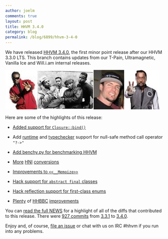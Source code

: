 ```yaml
---
author: joelm
comments: true
layout: post
title: HHVM 3.4.0
category: blog
permalink: /blog/6899/hhvm-3-4-0
---
```


We have released [HHVM 3.4.0](https://github.com/facebook/hhvm/wiki/Prebuilt%20Packages%20for%20HHVM), the first minor point release after our HHVM 3.3.0 LTS. This branch contains updates from our T-Pain, Ultramagnetic, Vanilla Ice and Will.i.am internal releases.

<!--truncate-->

![HHVM 3.4 releases](/static/images/posts/hhvm-3-4.jpg)

Here are some of the highlights of this release:




  * [Added support for `Closure::bind()`](https://github.com/facebook/hhvm/commit/3e290683d8504c74570343aee66da45863db8adf)


  * Add [runtime](https://github.com/facebook/hhvm/commit/8fd5a78b02d2d62538e77fcbc927df759c1722f9) and [typechecker](https://github.com/facebook/hhvm/commit/833c6401b004f0cab425e9c8c295198a430af131) support for null-safe method call operator `"?->"`


  * [Add benchy.py for benchmarking HHVM](https://github.com/facebook/hhvm/commit/968fe31ec85a35252649b6d5a7b088a4dd0d3813)


  * [More](https://github.com/facebook/hhvm/commit/0378d0450823df0e3e48dcf29d6dd4f343ada375) [HNI](https://github.com/facebook/hhvm/commit/dc520e830de784aff2e0b9630d565d6eb89f7e6b) [conversions](https://github.com/facebook/hhvm/tree/HHVM-3.4/hphp/runtime/ext)


  * [Improvements to `<<__Memoize>>`](https://github.com/facebook/hhvm/commit/82efe5f65e255685fe24c5bab4da5817c8974892)


  * [Hack support for `abstract final` classes](https://github.com/facebook/hhvm/commit/faedfaf46b0deb859b0c20fb36a574be7a4f2f55)


  * [Hack reflection support for first-class enums](https://github.com/facebook/hhvm/commit/ad9f7e663ddc7f438d2e6df66e27a8a5740fb369)


  * [Plenty](https://github.com/facebook/hhvm/commit/a928d1d278825d4752e19e63e90d56445e3cbf4f) of [HHBBC](https://github.com/facebook/hhvm/commit/c6900bba94a721534f4e67fc62ef611da1a5a679) [improvements](https://github.com/facebook/hhvm/commit/79ef31967407138c4483f095fe94217fb87bf75a)


You can [read the full NEWS](https://github.com/facebook/hhvm/blob/HHVM-3.4/NEWS) for a highlight of all of the diffs that contributed to this release. There were [927 commits](https://github.com/facebook/hhvm/compare/HHVM-3.3.1...HHVM-3.4.0) from [3.3.1](https://github.com/facebook/hhvm/tree/HHVM-3.3.1) to [3.4.0](https://github.com/facebook/hhvm/tree/HHVM-3.4.0).

Enjoy and, of course, [file an issue](https://github.com/facebook/hhvm/issues) or chat with us on IRC #hhvm if you run into any problems.
